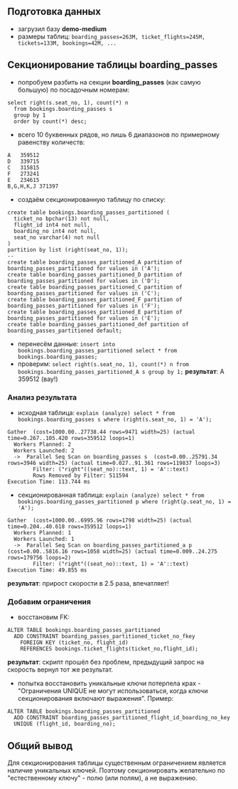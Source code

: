 ## Подготовка данных

- загрузил базу **demo-medium**
- размеры таблиц: `boarding_passes=263М, ticket_flights=245М, tickets=133М, bookings=42М, ...`

## Секционирование таблицы boarding_passes

- попробуем разбить на секции **boarding_passes** (как самую большую) по посадочным номерам:
```
select right(s.seat_no, 1), count(*) n
  from bookings.boarding_passes s
  group by 1
  order by count(*) desc;
```
- всего 10 буквенных рядов, но лишь 6 диапазонов по примерному равенству количеств:
```
A	359512
D	339715
C	315815
F	273241
E	234615
B,G,H,K,J 371397
```
- создаём секционированную таблицу по списку:
```
create table bookings.boarding_passes_partitioned (
  ticket_no bpchar(13) not null,
  flight_id int4 not null,
  boarding_no int4 not null,
  seat_no varchar(4) not null
)
partition by list (right(seat_no, 1));
--
create table boarding_passes_partitioned_A partition of boarding_passes_partitioned for values in ('A');
create table boarding_passes_partitioned_D partition of boarding_passes_partitioned for values in ('D');
create table boarding_passes_partitioned_C partition of boarding_passes_partitioned for values in ('C');
create table boarding_passes_partitioned_F partition of boarding_passes_partitioned for values in ('F');
create table boarding_passes_partitioned_E partition of boarding_passes_partitioned for values in ('E');
create table boarding_passes_partitioned_def partition of boarding_passes_partitioned default;
```
- перенесём данные: `insert into bookings.boarding_passes_partitioned select * from bookings.boarding_passes;`
- проверим: `select right(s.seat_no, 1), count(*) n from bookings.boarding_passes_partitioned_A s group by 1;`
**результат**: A	359512 (вау!)

### Анализ результата

- исходная таблица: `explain (analyze) select * from bookings.boarding_passes s where (right(s.seat_no, 1) = 'A');`
```
Gather  (cost=1000.00..27738.44 rows=9471 width=25) (actual time=0.267..105.420 rows=359512 loops=1)
  Workers Planned: 2
  Workers Launched: 2
  ->  Parallel Seq Scan on boarding_passes s  (cost=0.00..25791.34 rows=3946 width=25) (actual time=0.027..91.361 rows=119837 loops=3)
        Filter: ("right"((seat_no)::text, 1) = 'A'::text)
        Rows Removed by Filter: 511594
Execution Time: 113.744 ms
```
- секционированная таблица: `explain (analyze) select * from bookings.boarding_passes_partitioned p where (right(p.seat_no, 1) = 'A');`
```
Gather  (cost=1000.00..6995.96 rows=1798 width=25) (actual time=0.204..40.618 rows=359512 loops=1)
  Workers Planned: 1
  Workers Launched: 1
  ->  Parallel Seq Scan on boarding_passes_partitioned_a p  (cost=0.00..5816.16 rows=1058 width=25) (actual time=0.009..24.275 rows=179756 loops=2)
        Filter: ("right"((seat_no)::text, 1) = 'A'::text)
Execution Time: 49.855 ms
```
**результат**: прирост скорости в 2.5 раза, впечатляет!

### Добавим ограничения

- восстановим FK:
```
ALTER TABLE bookings.boarding_passes_partitioned
  ADD CONSTRAINT boarding_passes_partitioned_ticket_no_fkey
    FOREIGN KEY (ticket_no, flight_id)
    REFERENCES bookings.ticket_flights(ticket_no,flight_id);
```
**результат**: скрипт прошёл без проблем, предыдущий запрос на скорость вернул тот же результат.

- попытка восстановить уникальные ключи потерпела крах - "Ограничения UNIQUE не могут использоваться, когда ключи секционирования включают выражения". Пример:
```
ALTER TABLE bookings.boarding_passes_partitioned
  ADD CONSTRAINT boarding_passes_partitioned_flight_id_boarding_no_key
  UNIQUE (flight_id, boarding_no);
```

## Общий вывод

Для секционирования таблицы существенным ограничением является наличие уникальных ключей. Поэтому секционировать желательно по "естественному ключу" - полю (или полям), а не выражению.
